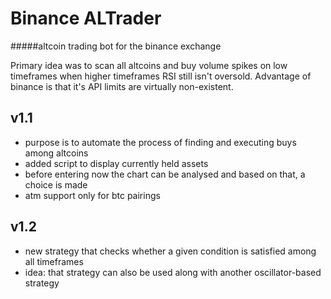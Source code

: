 # Binance ALTrader

#####altcoin trading bot for the binance exchange
 
Primary idea was to scan all altcoins and buy volume spikes on low 
timeframes when higher timeframes RSI still isn't oversold.
Advantage of binance is that it's API limits are virtually non-existent.

v1.1
-
- purpose is to automate the process of finding and executing buys among altcoins
- added script to display currently held assets
- before entering now the chart can be analysed and based on that, 
a choice is made
- atm support only for btc pairings

v1.2
- 
- new strategy that checks whether a given condition is satisfied among
 all timeframes
- idea: that strategy can also be used along with another oscillator-based strategy 